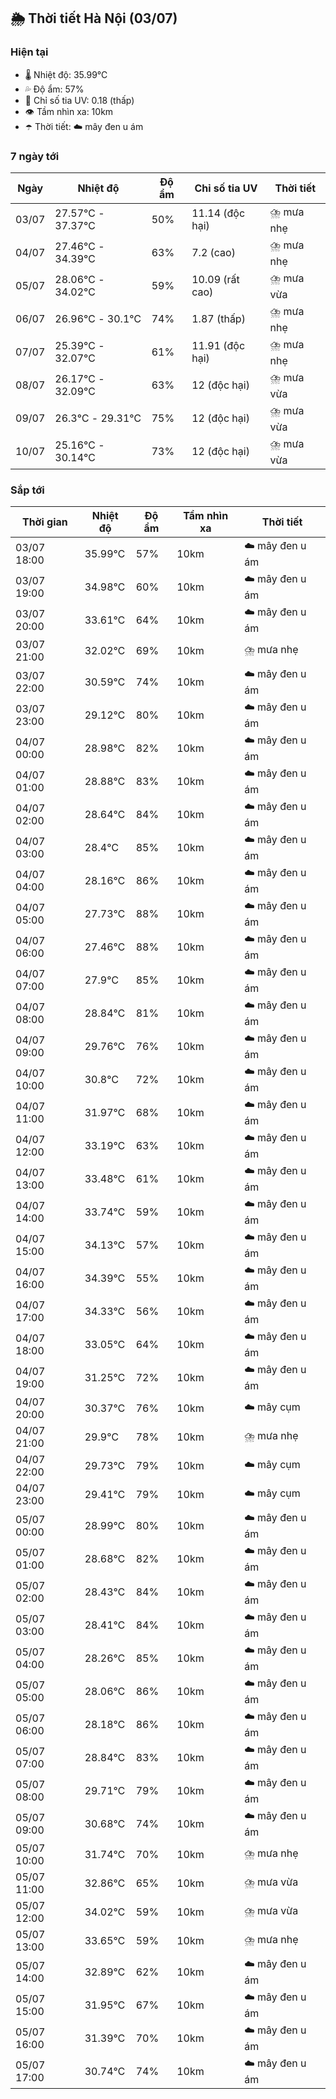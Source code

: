 ## 🌦️ Thời tiết Hà Nội (03/07)

### Hiện tại

- 🌡️ Nhiệt độ: 35.99℃
- 💦 Độ ẩm: 57%
- 🌟 Chỉ số tia UV: 0.18 (thấp)
- 👁️ Tầm nhìn xa: 10km
- ☂️ Thời tiết: ☁️ mây đen u ám

### 7 ngày tới

| Ngày | Nhiệt độ | Độ ẩm | Chỉ số tia UV | Thời tiết |
| --- | --- | --- | --- | --- |
| 03/07 | 27.57℃ - 37.37℃ | 50% | 11.14 (độc hại) | ⛈️ mưa nhẹ |
| 04/07 | 27.46℃ - 34.39℃ | 63% | 7.2 (cao) | ⛈️ mưa nhẹ |
| 05/07 | 28.06℃ - 34.02℃ | 59% | 10.09 (rất cao) | ⛈️ mưa vừa |
| 06/07 | 26.96℃ - 30.1℃ | 74% | 1.87 (thấp) | ⛈️ mưa nhẹ |
| 07/07 | 25.39℃ - 32.07℃ | 61% | 11.91 (độc hại) | ⛈️ mưa nhẹ |
| 08/07 | 26.17℃ - 32.09℃ | 63% | 12 (độc hại) | ⛈️ mưa vừa |
| 09/07 | 26.3℃ - 29.31℃ | 75% | 12 (độc hại) | ⛈️ mưa vừa |
| 10/07 | 25.16℃ - 30.14℃ | 73% | 12 (độc hại) | ⛈️ mưa vừa |

### Sắp tới

| Thời gian | Nhiệt độ | Độ ẩm | Tầm nhìn xa | Thời tiết |
| --- | --- | --- | --- | --- |
| 03/07 18:00 | 35.99℃ | 57% | 10km | ☁️ mây đen u ám |
| 03/07 19:00 | 34.98℃ | 60% | 10km | ☁️ mây đen u ám |
| 03/07 20:00 | 33.61℃ | 64% | 10km | ☁️ mây đen u ám |
| 03/07 21:00 | 32.02℃ | 69% | 10km | ⛈️ mưa nhẹ |
| 03/07 22:00 | 30.59℃ | 74% | 10km | ☁️ mây đen u ám |
| 03/07 23:00 | 29.12℃ | 80% | 10km | ☁️ mây đen u ám |
| 04/07 00:00 | 28.98℃ | 82% | 10km | ☁️ mây đen u ám |
| 04/07 01:00 | 28.88℃ | 83% | 10km | ☁️ mây đen u ám |
| 04/07 02:00 | 28.64℃ | 84% | 10km | ☁️ mây đen u ám |
| 04/07 03:00 | 28.4℃ | 85% | 10km | ☁️ mây đen u ám |
| 04/07 04:00 | 28.16℃ | 86% | 10km | ☁️ mây đen u ám |
| 04/07 05:00 | 27.73℃ | 88% | 10km | ☁️ mây đen u ám |
| 04/07 06:00 | 27.46℃ | 88% | 10km | ☁️ mây đen u ám |
| 04/07 07:00 | 27.9℃ | 85% | 10km | ☁️ mây đen u ám |
| 04/07 08:00 | 28.84℃ | 81% | 10km | ☁️ mây đen u ám |
| 04/07 09:00 | 29.76℃ | 76% | 10km | ☁️ mây đen u ám |
| 04/07 10:00 | 30.8℃ | 72% | 10km | ☁️ mây đen u ám |
| 04/07 11:00 | 31.97℃ | 68% | 10km | ☁️ mây đen u ám |
| 04/07 12:00 | 33.19℃ | 63% | 10km | ☁️ mây đen u ám |
| 04/07 13:00 | 33.48℃ | 61% | 10km | ☁️ mây đen u ám |
| 04/07 14:00 | 33.74℃ | 59% | 10km | ☁️ mây đen u ám |
| 04/07 15:00 | 34.13℃ | 57% | 10km | ☁️ mây đen u ám |
| 04/07 16:00 | 34.39℃ | 55% | 10km | ☁️ mây đen u ám |
| 04/07 17:00 | 34.33℃ | 56% | 10km | ☁️ mây đen u ám |
| 04/07 18:00 | 33.05℃ | 64% | 10km | ☁️ mây đen u ám |
| 04/07 19:00 | 31.25℃ | 72% | 10km | ☁️ mây đen u ám |
| 04/07 20:00 | 30.37℃ | 76% | 10km | ☁️ mây cụm |
| 04/07 21:00 | 29.9℃ | 78% | 10km | ⛈️ mưa nhẹ |
| 04/07 22:00 | 29.73℃ | 79% | 10km | ☁️ mây cụm |
| 04/07 23:00 | 29.41℃ | 79% | 10km | ☁️ mây cụm |
| 05/07 00:00 | 28.99℃ | 80% | 10km | ☁️ mây đen u ám |
| 05/07 01:00 | 28.68℃ | 82% | 10km | ☁️ mây đen u ám |
| 05/07 02:00 | 28.43℃ | 84% | 10km | ☁️ mây đen u ám |
| 05/07 03:00 | 28.41℃ | 84% | 10km | ☁️ mây đen u ám |
| 05/07 04:00 | 28.26℃ | 85% | 10km | ☁️ mây đen u ám |
| 05/07 05:00 | 28.06℃ | 86% | 10km | ☁️ mây đen u ám |
| 05/07 06:00 | 28.18℃ | 86% | 10km | ☁️ mây đen u ám |
| 05/07 07:00 | 28.84℃ | 83% | 10km | ☁️ mây đen u ám |
| 05/07 08:00 | 29.71℃ | 79% | 10km | ☁️ mây đen u ám |
| 05/07 09:00 | 30.68℃ | 74% | 10km | ☁️ mây đen u ám |
| 05/07 10:00 | 31.74℃ | 70% | 10km | ⛈️ mưa nhẹ |
| 05/07 11:00 | 32.86℃ | 65% | 10km | ⛈️ mưa vừa |
| 05/07 12:00 | 34.02℃ | 59% | 10km | ⛈️ mưa vừa |
| 05/07 13:00 | 33.65℃ | 59% | 10km | ⛈️ mưa nhẹ |
| 05/07 14:00 | 32.89℃ | 62% | 10km | ☁️ mây đen u ám |
| 05/07 15:00 | 31.95℃ | 67% | 10km | ☁️ mây đen u ám |
| 05/07 16:00 | 31.39℃ | 70% | 10km | ☁️ mây đen u ám |
| 05/07 17:00 | 30.74℃ | 74% | 10km | ☁️ mây đen u ám |
